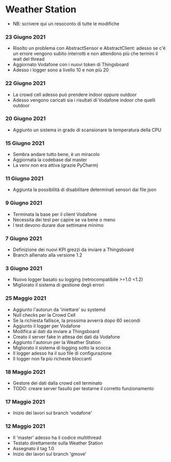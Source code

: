 # Weather Station

- NB: scrivere qui un resoconto di tutte le modifiche

### 23 Giugno 2021
- Risolto un problema con AbstractSensor e AbstractClient: adesso se c'è un errore vengono subito interrotti e non attendono più che termini il wait del thread
- Aggiornato Vodafone con i nuovi token di Thingsboard
- Adesso i logger sono a livello 10 e non più 20

### 22 Giugno 2021
- La crowd cell adesso può prendere indoor oppure outdoor
- Adesso vengono caricati sia i risultati di Vodafone indoor che quelli outdoor

### 20 Giugno 2021
- Aggiunto un sistema in grado di scansionare la temperatura della CPU

### 15 Giugno 2021
- Sembra andare tutto bene, è un miracolo
- Aggiornata la codebase dal master
- La venv non era attiva (grazie PyCharm)

### 11 Giugno 2021
- Aggiunta la possibilità di disabilitare determinati sensori dai file json

### 9 Giugno 2021
- Terminata la base per il client Vodafone
- Necessita dei test per capire se va bene o meno
- I test devono durare due settimane minimo

### 7 Giugno 2021
- Definizione dei nuovi KPI grezzi da inviare a Thingsboard
- Branch allienato alla versione 1.2

### 3 Giugno 2021
- Nuovo logger basato su logging (retrocompatibile >=1.0 <1.2)
- Migliorato il sistema di gestione degli errori

### 25 Maggio 2021
- Aggiunto l'autorun da 'iniettare' su systemd
- Null checks per la Crowd Cell
- Se la richiesta fallisce, la prossima avverrà dopo 60 secondi
- Aggiunto il logger per Vodafone
- Modifica ai dati da inviare a Thingsboard
- Creato il server fake in attesa dei dati da Vodafone
- Aggiunto l'autorun per la Weather Station
- Migliorato il sistema di logging sotto la scocca
- Il logger adesso ha il suo file di configurazione
- Il logger non fa più richeste bloccanti

### 18 Maggio 2021
- Gestore dei dati dalla crowd cell terminato
- TODO: creare server fasullo per testarne il corretto funzionamento

### 17 Maggio 2021
- Inizio dei lavori sul branch 'vodafone'

### 12 Maggio 2021
- Il 'master' adesso ha il codice multithread
- Testato direttamente sulla Weather Station
- Assegnato il tag 1.0
- Inizio dei lavori sul branch 'gmove'